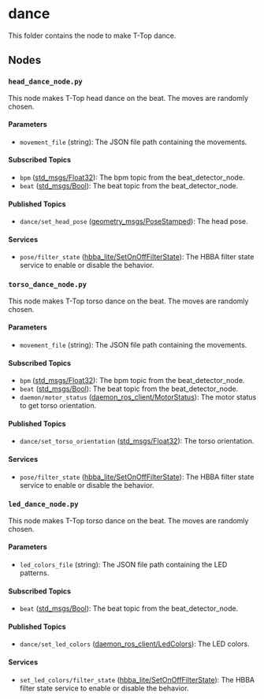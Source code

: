 # dance

This folder contains the node to make T-Top dance.

## Nodes

### `head_dance_node.py`

This node makes T-Top head dance on the beat. The moves are randomly chosen.

#### Parameters

- `movement_file` (string): The JSON file path containing the movements.

#### Subscribed Topics

- `bpm` ([std_msgs/Float32](http://docs.ros.org/en/noetic/api/std_msgs/html/msg/Float32.html)): The bpm topic from the
  beat_detector_node.
- `beat` ([std_msgs/Bool](http://docs.ros.org/en/noetic/api/std_msgs/html/msg/Bool.html)): The beat topic from the
  beat_detector_node.

#### Published Topics

- `dance/set_head_pose` ([geometry_msgs/PoseStamped](http://docs.ros.org/en/noetic/api/geometry_msgs/html/msg/PoseStamped.html)):
  The head pose.

#### Services

- `pose/filter_state` ([hbba_lite/SetOnOffFilterState](../../hbba_lite/srv/SetOnOffFilterState.srv)): The HBBA filter
  state service to enable or disable the behavior.


### `torso_dance_node.py`

This node makes T-Top torso dance on the beat. The moves are randomly chosen.

#### Parameters

- `movement_file` (string): The JSON file path containing the movements.

#### Subscribed Topics

- `bpm` ([std_msgs/Float32](http://docs.ros.org/en/noetic/api/std_msgs/html/msg/Float32.html)): The bpm topic from the
  beat_detector_node.
- `beat` ([std_msgs/Bool](http://docs.ros.org/en/noetic/api/std_msgs/html/msg/Bool.html)): The beat topic from the
  beat_detector_node.
- `daemon/motor_status` ([daemon_ros_client/MotorStatus](../../daemon_ros_client/msg/MotorStatus.msg)): The motor status to get torso orientation.

#### Published Topics

- `dance/set_torso_orientation` ([std_msgs/Float32](http://docs.ros.org/en/noetic/api/std_msgs/html/msg/Float32.html)): The
  torso orientation.

#### Services

- `pose/filter_state` ([hbba_lite/SetOnOffFilterState](../../hbba_lite/srv/SetOnOffFilterState.srv)): The HBBA filter
  state service to enable or disable the behavior.


### `led_dance_node.py`

This node makes T-Top torso dance on the beat. The moves are randomly chosen.

#### Parameters

- `led_colors_file` (string): The JSON file path containing the LED patterns.

#### Subscribed Topics

- `beat` ([std_msgs/Bool](http://docs.ros.org/en/noetic/api/std_msgs/html/msg/Bool.html)): The beat topic from the
  beat_detector_node.

#### Published Topics

- `dance/set_led_colors` ([daemon_ros_client/LedColors](../../daemon_ros_client/msg/LedColors.msg)):
  The LED colors.

#### Services

- `set_led_colors/filter_state` ([hbba_lite/SetOnOffFilterState](../../hbba_lite/srv/SetOnOffFilterState.srv)): The HBBA filter
  state service to enable or disable the behavior.
